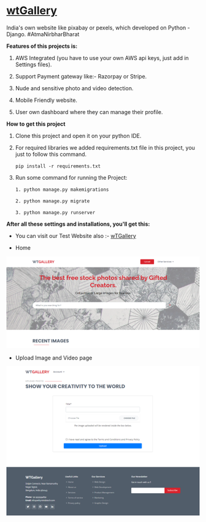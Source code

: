# [wtGallery](https://wtgallery.herokuapp.com/ "wtGallery")

India's own website like pixabay or pexels, which developed on Python - Django. #AtmaNirbharBharat

**Features of this projects is:**
1. AWS Integrated (you have to use your own AWS api keys, just add in Settings files).

2. Support Payment gateway like:- Razorpay or Stripe.

3. Nude and sensitive photo and video detection.

4. Mobile Friendly website.

5. User own dashboard where they can manage their profile.

**How to get this project**
1. Clone this project and open it on your python IDE.

2. For required libraries we added requirements.txt file in this project,
 you just to follow this command.

    ```
    pip install -r requirements.txt
    ```

3. Run some command for running the Project:

    ```
    1. python manage.py makemigrations
    ```
    ```
    2. python manage.py migrate
    ```
    ```
    3. python manage.py runserver
    ```


**After all these settings and installations, you'll get this:**

- You can visit our Test Website also :- [wTGallery](https://wtgallery.herokuapp.com/ "WTGALLERY")

- Home

![](sample/Home.png)

- Upload Image and Video page 

![](sample/Upload.png)
